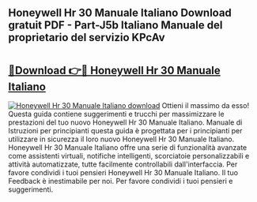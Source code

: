 ## Honeywell Hr 30 Manuale Italiano Download gratuit PDF - Part-J5b Italiano Manuale del proprietario del servizio KPcAv

# <h2><a href="http://dfazem.blite.top/?on=Honeywell+Hr+30+Manuale+Italiano">🔗Download 👉🔴 Honeywell Hr 30 Manuale Italiano</a></h2>

[![Honeywell Hr 30 Manuale Italiano download](https://i.imgur.com/lujVjoI.png)](http://dfazem.blite.top/?on=Honeywell+Hr+30+Manuale+Italiano)
Ottieni il massimo da esso! Questa guida contiene suggerimenti e trucchi per massimizzare le prestazioni del tuo nuovo Honeywell Hr 30 Manuale Italiano. Manuale di Istruzioni per principianti questa guida è progettata per i principianti per utilizzare in sicurezza il loro nuovo Honeywell Hr 30 Manuale Italiano. Honeywell Hr 30 Manuale Italiano offre una serie di funzionalità avanzate come assistenti virtuali, notifiche intelligenti, scorciatoie personalizzabili e attività automatizzate, tutte facilmente controllabili dall'interfaccia. Per favore condividi i tuoi pensieri Honeywell Hr 30 Manuale Italiano. Il tuo Feedback è inestimabile per noi. Per favore condividi i tuoi pensieri e suggerimenti.

